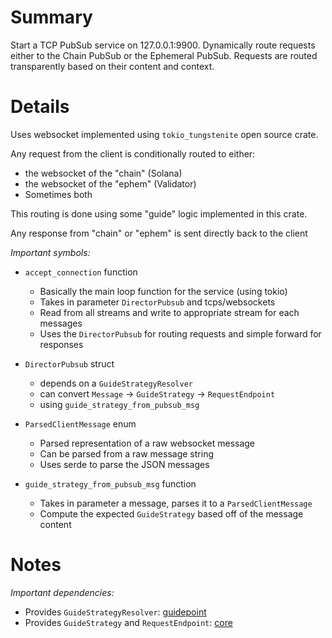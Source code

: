 
# Summary

Start a TCP PubSub service on 127.0.0.1:9900.
Dynamically route requests either to the Chain PubSub or the Ephemeral PubSub.
Requests are routed transparently based on their content and context.

# Details

Uses websocket implemented using `tokio_tungstenite` open source crate.

Any request from the client is conditionally routed to either:

- the websocket of the "chain" (Solana)
- the websocket of the "ephem" (Validator)
- Sometimes both

This routing is done using some "guide" logic implemented in this crate.

Any response from "chain" or "ephem" is sent directly back to the client

*Important symbols:*

- `accept_connection` function
  - Basically the main loop function for the service (using tokio)
  - Takes in parameter `DirectorPubsub` and tcps/websockets
  - Read from all streams and write to appropriate stream for each messages
  - Uses the `DirectorPubsub` for routing requests and simple forward for responses

- `DirectorPubsub` struct
  - depends on a `GuideStrategyResolver`
  - can convert `Message` -> `GuideStrategy` -> `RequestEndpoint`
  - using `guide_strategy_from_pubsub_msg`

- `ParsedClientMessage` enum
  - Parsed representation of a raw websocket message
  - Can be parsed from a raw message string
  - Uses serde to parse the JSON messages

- `guide_strategy_from_pubsub_msg` function
  - Takes in parameter a message, parses it to a `ParsedClientMessage`
  - Compute the expected `GuideStrategy` based off of the message content

# Notes

*Important dependencies:*

- Provides `GuideStrategyResolver`: [guidepoint](../guidepoint/README.md)
- Provides `GuideStrategy` and `RequestEndpoint`: [core](../core/README.md) 
